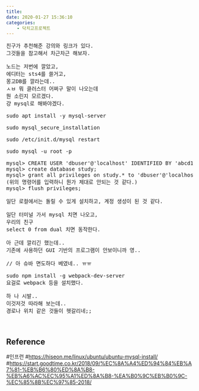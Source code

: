```yaml
---
title: 
date: 2020-01-27 15:36:10
categories:
    - 닥치고프로젝트
---
```


<pre>
친구가 추천해준 강의와 링크가 있다.
그것들을 참고해서 차근차근 해보자.

노드는 저번에 깔았고, 
에디터는 sts4를 쓸거고,
몽고DB를 깔라는데..
ㅅㅂ 뭐 클러스터 어쩌구 말이 나오는데
뭔 소린지 모르겠다.
걍 mysql로 해봐야겠다.

sudo apt install -y mysql-server

sudo mysql_secure_installation

sudo /etc/init.d/mysql restart

sudo mysql -u root -p

mysql> CREATE USER 'dbuser'@'localhost' IDENTIFIED BY 'abcd1234';
mysql> create database study;
mysql> grant all privileges on study.* to 'dbuser'@'localhost'
(위의 명령어를 입력하니 뭔가 제대로 안되는 것 같다.)
mysql> flush privileges;

일단 로컬에서는 돌릴 수 있게 설치하고, 계정 생성이 된 것 같다.

일단 터미널 가서 mysql 치면 나오고,
우리의 친구
select 0 from dual 치면 동작한다.

아 근데 깔리긴 했는데..
기존에 사용하던 GUI 기반의 프로그램이 안보이니까 영..

// 아 슈바 면도하다 베였네.. ㅠㅠ

sudo npm install -g webpack-dev-server
요걸로 webpack 등을 설치했다.

하 나 시발..
이것저것 따라해 보는데..
경로나 위치 같은 것들이 헷갈리네;;


</pre>

## Reference
#인프런 
#https://hiseon.me/linux/ubuntu/ubuntu-mysql-install/
#https://start.goodtime.co.kr/2018/09/%EC%8A%A4%ED%94%84%EB%A7%81-%EB%B6%80%ED%8A%B8-%EB%A6%AC%EC%95%A1%ED%8A%B8-%EA%B0%9C%EB%B0%9C-%EC%85%8B%EC%97%85-2018/